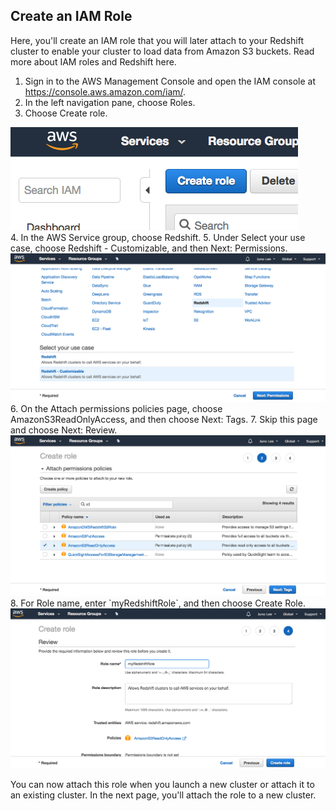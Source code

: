 ## Create an IAM Role

Here, you'll create an IAM role that you will later attach to your Redshift cluster to enable your cluster to load data from Amazon S3 buckets. Read more about IAM roles and Redshift here.

1. Sign in to the AWS Management Console and open the IAM console at https://console.aws.amazon.com/iam/.
2. In the left navigation pane, choose Roles.
3. Choose Create role.
<div>
<img src="img/iam1.png">
</div>
4. In the AWS Service group, choose Redshift.
5. Under Select your use case, choose Redshift - Customizable, and then Next: Permissions.
<div>
<img src="img/iam2.png">
</div>
6. On the Attach permissions policies page, choose AmazonS3ReadOnlyAccess, and then choose Next: Tags.
7. Skip this page and choose Next: Review.
<div>
<img src="img/iam3.png">
</div>
8. For Role name, enter `myRedshiftRole`, and then choose Create Role.
<div>
<img src="img/iam4.png">
</div>

You can now attach this role when you launch a new cluster or attach it to an existing cluster. In the next page, you'll attach the role to a new cluster.
